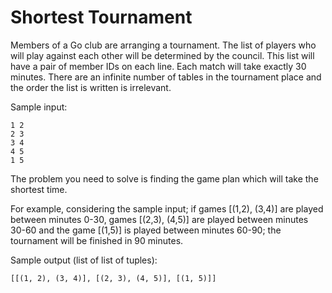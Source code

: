 # Shortest Tournament

Members of a Go club are arranging a tournament. The list of players
who will play against each other will be determined by the
council. This list will have a pair of member IDs on each line. Each
match will take exactly 30 minutes. There are an infinite number of
tables in the tournament place and the order the list is written is
irrelevant.

Sample input:

```
1 2
2 3
3 4
4 5
1 5
```

The problem you need to solve is finding the game plan which will take
the shortest time.

For example, considering the sample input; if games [(1,2), (3,4)] are
played between minutes 0-30, games [(2,3), (4,5)] are played between
minutes 30-60 and the game [(1,5)] is played between minutes 60-90;
the tournament will be finished in 90 minutes.

Sample output (list of list of tuples):

```
[[(1, 2), (3, 4)], [(2, 3), (4, 5)], [(1, 5)]]
```
